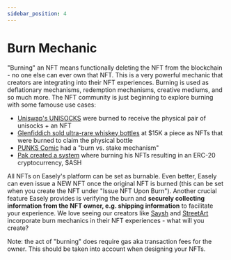 ```yaml
---
sidebar_position: 4
---
```


# Burn Mechanic

"Burning" an NFT means functionally deleting the NFT from the blockchain - no one else can ever own that NFT. This is a very powerful mechanic that creators are integrating into their NFT experiences. Burning is used as deflationary mechanisms, redemption mechanisms, creative mediums, and so much more. The NFT community is just beginning to explore burning with some famouse use cases: 
* [Uniswap's UNISOCKS](https://defiprime.com/unisocks-explained) were burned to receive the physical pair of unisocks + an NFT 
* [Glenfiddich sold ultra-rare whiskey bottles](https://www.forbes.com/sites/bernardmarr/2021/10/27/glenfiddich-sells-18000-super-rare-whisky-as-nfts--heres-what-that-means/) at $15K a piece as NFTs that were burned to claim the physical bottle
* [PUNKS Comic](https://medium.com/@deconomist/punks-comic-to-stake-or-burn-55ed61446e15) had a "burn vs. stake mechanism" 
* [Pak created a system](https://twitter.com/muratpak/status/1381704129630904322) where burning his NFTs resulting in an ERC-20 cryptocurrency, $ASH

All NFTs on Easely's platform can be set as burnable. Even better, Easely can even issue a NEW NFT once the original NFT is burned (this can be set when you create the NFT under "Issue NFT Upon Burn"). Another crucial feature Easely provides is verifying the burn and **securely collecting information from the NFT owner, e.g. shipping information** to facilitate your experience. We love seeing our creators like [Saysh](https://saysh.com/pages/nft) and [StreetArt](https://streetartnft.xyz/collection) incorporate burn mechanics in their NFT experiences - what will you create?  

Note: the act of "burning" does require gas aka transaction fees for the owner. This should be taken into account when designing your NFTs.  